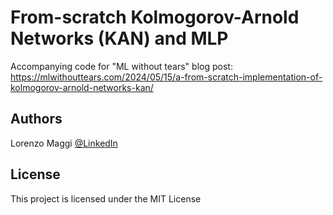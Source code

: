 # From-scratch Kolmogorov-Arnold Networks (KAN) and MLP

Accompanying code for "ML without tears" blog post: https://mlwithouttears.com/2024/05/15/a-from-scratch-implementation-of-kolmogorov-arnold-networks-kan/


## Authors

Lorenzo Maggi
[@LinkedIn](https://www.linkedin.com/in/lorenzomaggi/)


## License

This project is licensed under the MIT License
